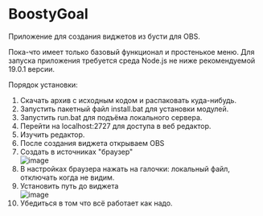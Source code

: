 # BoostyGoal
Приложение для создания виджетов из бусти для OBS.

Пока-что имеет только базовый функционал и простенькое меню.
Для запуска приложения требуется среда Node.js не ниже рекомендуемой 19.0.1 версии.


Порядок установки:

1. Скачать архив с исходным кодом и распаковать куда-нибудь.
2. Запустить пакетный файл install.bat для установки модулей.
3. Запустить run.bat для подъёма локального сервера.
4. Перейти на localhost:2727 для доступа в веб редактор.
5. Изучить редактор.
6. После создания виджета открываем OBS
7. Создать в источниках "браузер"<br>
![image](https://github.com/zevordex/BoostyGoal/assets/60899690/cd9c41fd-af0a-4d49-aa89-b3262ff63924)
9. В настройках браузера нажать на галочки: локальный файл, отключать когда не видим.
10. Установить путь до виджета<br>
![image](https://github.com/zevordex/BoostyGoal/assets/60899690/46e63572-d1ec-41c8-ac0b-85f75ae9bea7)
11. Убедиться в том что всё работает как надо.

